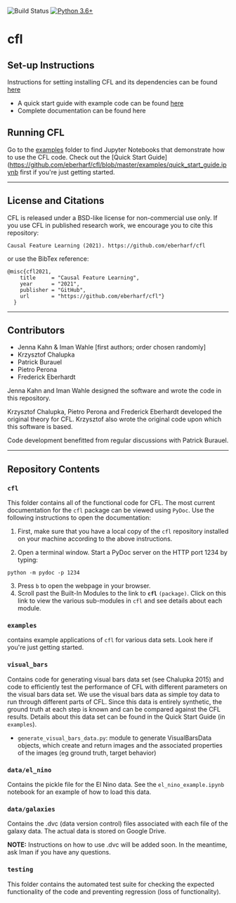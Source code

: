 ![Build Status](https://github.com/eberharf/cfl/workflows/dev_regression_tests/badge.svg)
[![Python 3.6+](https://img.shields.io/badge/python-3.6+-blue.svg)](https://www.python.org/downloads/release/python-360/)

# cfl

## Set-up Instructions 
Instructions for setting installing CFL and its dependencies can be found [here](https://github.com/eberharf/cfl/blob/master/SETUP.md)
- A quick start guide with example code can be found [here](https://github.com/eberharf/cfl/blob/master/examples/quick_start_guide.ipynb)
- Complete documentation can be found here

## Running CFL

Go to the [examples](https://github.com/eberharf/cfl/blob/master/examples) folder to find Jupyter Notebooks that demonstrate how to use the CFL code. Check out the [Quick Start Guide](https://github.com/eberharf/cfl/blob/master/examples/quick_start_guide.ipynb first if you're just getting started.

--------------------------------------
## License and Citations

CFL is released under a BSD-like license for non-commercial use only. If you use CFL in published research work, we encourage you to cite this repository:

```
Causal Feature Learning (2021). https://github.com/eberharf/cfl
```

or use the BibTex reference:

```
@misc{cfl2021,
    title     = "Causal Feature Learning",
    year      = "2021",
    publisher = "GitHub",
    url       = "https://github.com/eberharf/cfl"}
  }
```
--------------------------------------------
## Contributors

- Jenna Kahn & Iman Wahle [first authors; order chosen randomly]
- Krzysztof Chalupka
- Patrick Burauel
- Pietro Perona
- Frederick Eberhardt


Jenna Kahn and Iman Wahle designed the software and wrote the code in this repository.

Krzysztof Chalupka, Pietro Perona and Frederick Eberhardt developed the original theory for CFL. Krzysztof also wrote the original code upon which this software is based.

Code development benefitted from regular discussions with Patrick Burauel.


----------------------------------------------------------
## Repository Contents
### `cfl`
This folder contains all of the functional code for CFL. The most current documentation for the `cfl` package can be viewed using `PyDoc`. Use the following instructions to open the documentation:

1. First, make sure that you have a local copy of the `cfl` repository installed on your machine according to the above instructions.

2. Open a terminal window.
Start a PyDoc server on the HTTP port 1234 by typing:
```
python -m pydoc -p 1234
```

3. Press `b` to open the webpage in your browser.
3. Scroll past the Built-In Modules to the link to **`cfl`** `(package)`. Click on this link to view the various sub-modules in `cfl` and see details about each module.


### `examples`
contains example applications of `cfl` for various data sets. Look here if you're just getting started.

### `visual_bars`
Contains code for generating visual bars data set (see Chalupka 2015) and code to efficiently test the performance of CFL with different parameters on the visual bars data set. We use the visual bars data as simple toy data to run through different parts of CFL. Since this data is entirely synthetic, the ground truth at each step is known and can be compared against the CFL results. Details about this data set can be found in the Quick Start Guide (in `examples`).

- `generate_visual_bars_data.py`: module to generate VisualBarsData objects, which create and return images and the associated properties of the images (eg ground truth, target behavior)

### `data/el_nino`
Contains the pickle file for the El Nino data. See the `el_nino_example.ipynb` notebook for an example of how to load this data.

### `data/galaxies`
Contains the .dvc (data version control) files associated with each file of the galaxy data. The actual data is stored on Google Drive.

**NOTE:** Instructions on how to use .dvc will be added soon. In the meantime, ask Iman if you have any questions.

### `testing`
This folder contains the automated test suite for checking the expected functionality of the code and preventing regression (loss of functionality).



